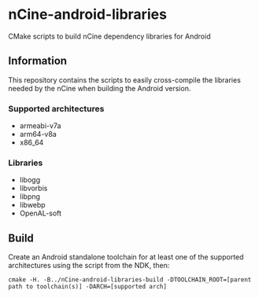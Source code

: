 # nCine-android-libraries
CMake scripts to build nCine dependency libraries for Android

## Information
This repository contains the scripts to easily cross-compile the libraries needed by the nCine when building the Android version.

### Supported architectures
- armeabi-v7a
- arm64-v8a
- x86_64

### Libraries
- libogg
- libvorbis
- libpng
- libwebp
- OpenAL-soft

## Build
Create an Android standalone toolchain for at least one of the supported architectures using the script from the NDK, then:

```
cmake -H. -B../nCine-android-libraries-build -DTOOLCHAIN_ROOT=[parent path to toolchain(s)] -DARCH=[supported arch]
```
